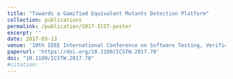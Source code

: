 ```yaml
---
title: "Towards a Gamified Equivalent Mutants Detection Platform"
collection: publications
permalink: /publication/2017-ICST-poster
excerpt: ''
date: 2017-03-13
venue: '10th IEEE International Conference on Software Testing, Verification and Validation (ICST)'
paperurl: 'https://doi.org/10.1109/ICSTW.2017.70'
doi: "10.1109/ICSTW.2017.70"
#citation: ''
---
```


